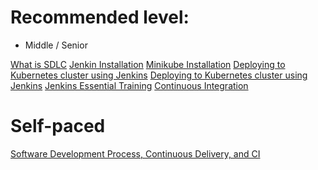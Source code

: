 **Recommended level:** 
=======================
- Middle / Senior

[What is SDLC](https://stackify.com/what-is-sdlc/) 
[Jenkin Installation](https://www.jenkins.io/doc/book/installing/)
[Minikube Installation](https://minikube.sigs.k8s.io/docs/start/) 
[Deploying to Kubernetes cluster using Jenkins](https://www.youtube.com/watch?v=V4kYbHlQYHg)
[Deploying to Kubernetes cluster using Jenkins](https://faun.pub/ci-cd-pipeline-using-jenkins-to-deploy-on-kubernetes-cf2fd5e185b8)
[Jenkins Essential Training](https://learn.epam.com/detailsPage?id=b22370a3-e602-48eb-b951-fc668b67f584)
[Continuous Integration](https://learn.epam.com/detailsPage?id=379ac5a0-cffb-4b5b-b040-c3e8933e8f31)

**Self-paced**
=======================
[Software Development Process, Continuous Delivery, and CI](https://learn.epam.com/detailsPage?id=bad4bbcc-dda3-438a-b246-632adab479e0&source=EXTERNAL_COURSE)